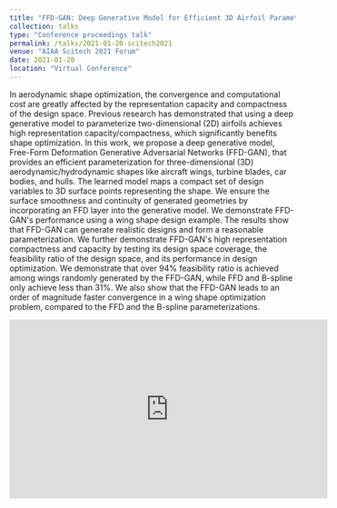 ```yaml
---
title: "FFD-GAN: Deep Generative Model for Efficient 3D Airfoil Parameterization"
collection: talks
type: "Conference proceedings talk"
permalink: /talks/2021-01-20-scitech2021
venue: "AIAA Scitech 2021 Forum"
date: 2021-01-20
location: "Virtual Conference"
---
```


In aerodynamic shape optimization, the convergence and computational cost are greatly affected by the representation capacity and compactness of the design space. Previous research has demonstrated that using a deep generative model to parameterize two-dimensional (2D) airfoils achieves high representation capacity/compactness, which significantly benefits shape optimization. In this work, we propose a deep generative model, Free-Form Deformation Generative Adversarial Networks (FFD-GAN), that provides an efficient parameterization for three-dimensional (3D) aerodynamic/hydrodynamic shapes like aircraft wings, turbine blades, car bodies, and hulls. The learned model maps a compact set of design variables to 3D surface points representing the shape. We ensure the surface smoothness and continuity of generated geometries by incorporating an FFD layer into the generative model. We demonstrate FFD-GAN's performance using a wing shape design example. The results show that FFD-GAN can generate realistic designs and form a reasonable parameterization. We further demonstrate FFD-GAN's high representation compactness and capacity by testing its design space coverage, the feasibility ratio of the design space, and its performance in design optimization. We demonstrate that over 94% feasibility ratio is achieved among wings randomly generated by the FFD-GAN, while FFD and B-spline only achieve less than 31%. We also show that the FFD-GAN leads to an order of magnitude faster convergence in a wing shape optimization problem, compared to the FFD and the B-spline parameterizations.

<iframe width="560" height="315" src="https://www.youtube.com/embed/QBeVgQKZb64" title="YouTube video player" frameborder="0" allow="accelerometer; autoplay; clipboard-write; encrypted-media; gyroscope; picture-in-picture" allowfullscreen></iframe>
